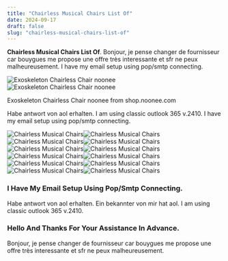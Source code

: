 ```yaml
---
title: "Chairless Musical Chairs List Of"
date: 2024-09-17
draft: false
slug: "chairless-musical-chairs-list-of" 
---
```


**Chairless Musical Chairs List Of**. Bonjour, je pense changer de fournisseur car bouygues me propose une offre très interessante et sfr ne peux malheureusement. I have my email setup using pop/smtp connecting.

![Exoskeleton Chairless Chair noonee](http://shop.noonee.com/cdn/shop/collections/NOONEE_CHAIRLESS_2_4.jpg?v=1674119191)![Exoskeleton Chairless Chair noonee](http://shop.noonee.com/cdn/shop/collections/NOONEE_CHAIRLESS_2_4.jpg?v=1674119191)

Exoskeleton Chairless Chair noonee from shop.noonee.com

Habe antwort von aol erhalten. I am using classic outlook 365 v.2410. I have my email setup using pop/smtp connecting.

![Chairless Musical Chairs ](https://www.exoskelette.com/wp-content/uploads/2023/08/Noonee_Header_950x500.jpg " The Chairlesschair 2.0 efficient & innovative exoskeleton!")![Chairless Musical Chairs ](https://www.homecrux.com/wp-content/uploads/2019/11/Noonee’s-Chairless-Chair-2.0-with-Improved-Comfort-and-Materials.jpg " Noonee’s Wearable Chairless Chair 2.0 Boasts Improved Comfort")![Chairless Musical Chairs ](https://content.assets.pressassociation.io/2017/07/12102805/MA-1262.jpg " Chairless Chair A wearable device that will let you sit anywhere you")![Chairless Musical Chairs ](https://live.staticflickr.com/3333/3222720757_d0e0622431_b.jpg " Chairless Musical Chairs Final Round Spiderman vs. Red P… Flickr")![Chairless Musical Chairs ](https://assets.newatlas.com/dims4/default/6d15aa1/2147483647/strip/true/crop/1146x764+0+0/resize/1920x1280!/quality/90/?url=http:%2F%2Fnewatlas-brightspot.s3.amazonaws.com%2F1c%2F98%2F8114f60f4ca894f7a614d25ff3d8%2Fnoonee-chairless-chair-2-0-3-2-desktop-1146-764.jpeg " Chairless Chair 2.0 improves on the \"wearable chair\" concept")![Chairless Musical Chairs ](https://m.media-amazon.com/images/I/61tgiSa4mZS._AC_SL1336_.jpg " Buy Portable Seat Wearable Invisible Seat Chairless Magic Chair for")![Chairless Musical Chairs ](https://orthexo.de/wp-content/uploads/2022/08/nonee-exoskelett-sitzen.jpg " Noonee Chairless Chair 2.0 Mobile Seat Support For Industry")![Chairless Musical Chairs ](https://m.media-amazon.com/images/I/71F2IPjxIbL._AC_SL1500_.jpg " Adjustable Chairless Wearable Invisible Chair, Wearable Chair Invisible")![Chairless Musical Chairs ](https://ae01.alicdn.com/kf/S43e1abc6a13545299fdba139f258393co/Chairless-chair-wearable-invisible-seat-artifact-exoskeleton-chairless-chair-chair-human-wearable-chair-magic.jpg " Chairless Chair Wearable Invisible Seat Artifact Exoskeleton Chairless")![Chairless Musical Chairs ](https://m.media-amazon.com/images/I/51IyKvZB9zL._AC_SL1001_.jpg " PITIKI Adjustable Chairless Wearable Invisible Chair Seat Leg Support")![Chairless Musical Chairs ](https://m.media-amazon.com/images/I/611CoIYdYvL._AC_SL1500_.jpg " XYQSH Invisible Seat Leg Brace Magic Stool, Portable Seat Ergonomics")![Chairless Musical Chairs ](http://shop.noonee.com/cdn/shop/collections/NOONEE_CHAIRLESS_2_4.jpg?v=1674119191 " Exoskeleton Chairless Chair noonee")

### I Have My Email Setup Using Pop/Smtp Connecting.

Habe antwort von aol erhalten. Ein bekannter von mir hat aol. I am using classic outlook 365 v.2410.

### Hello And Thanks For Your Assistance In Advance.

Bonjour, je pense changer de fournisseur car bouygues me propose une offre très interessante et sfr ne peux malheureusement.